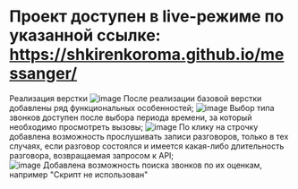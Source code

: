 # Проект доступен в live-режиме по указанной ссылке: https://shkirenkoroma.github.io/messanger/
Реализация верстки
![image](https://user-images.githubusercontent.com/61347452/224052612-334b603a-2cc7-4fd9-9040-18e99d1dcbfa.png)
После реализации базовой верстки добавлены ряд функциональных особенностей;
![image](https://user-images.githubusercontent.com/61347452/224052775-4c1b07c2-262d-49f3-922f-e719df21e20a.png)
Выбор типа звонков доступен после выбора периода времени, за который необходимо просмотреть вызовы;
![image](https://user-images.githubusercontent.com/61347452/223970578-c9e574e6-7112-4ce0-a420-83649f3c5657.png)
По клику на строчку добавлена возможность прослушивать записи разговоров, только в тех случаях, если разговор состоялся и имеется какая-либо длительность разговора, возвращаемая запросом к API;  
![image](https://user-images.githubusercontent.com/61347452/224002361-42c20d9a-c0ef-43bc-b00c-6c7f9dacfed9.png)
Добавлена возможность поиска звонков по их оценкам, например "Скрипт не использован"
